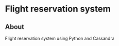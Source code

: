 <h1> Flight reservation system </h1>


<h2> About </h2>

Flight reservation system using Python and Cassandra
